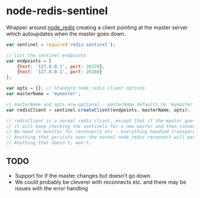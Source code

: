 node-redis-sentinel
===================

Wrapper around [node_redis](https://github.com/mranney/node_redis) creating a client pointing at the master server which autoupdates when the master goes down.

```javascript
var sentinel = require('redis-sentinel');

// List the sentinel endpoints
var endpoints = [
    {host: '127.0.0.1', port: 26379},
    {host: '127.0.0.1', port: 26380}
];

var opts = {}; // Standard node_redis client options
var masterName = 'mymaster';

// masterName and opts are optional - masterName defaults to 'mymaster'
var redisClient = sentinel.createClient(endpoints, masterName, opts);

// redisClient is a normal redis client, except that if the master goes down
// it will keep checking the sentinels for a new master and then connect to that.
// No need to monitor for reconnects etc - everything handled transparently
// Anything that persists over the normal node_redis reconnect will persist here. 
// Anything that doesn't, won't.
```

## TODO ##
* Support for if the master changes but doesn't go down
* We could probably be cleverer with reconnects etc. and there may be issues with the error handling

